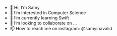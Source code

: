 - 👋 Hi, I’m Samy
- 👀 I’m interested in Computer Science
- 🌱 I’m currently learning Swift
- 💞️ I’m looking to collaborate on ...
- 📫 How to reach me on instagram: @samyinavalid

<!---
RayNastier/RayNastier is a ✨ special ✨ repository because its `README.md` (this file) appears on your GitHub profile.
You can click the Preview link to take a look at your changes.
--->
